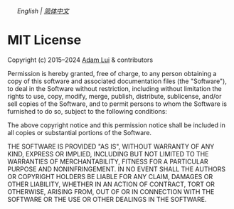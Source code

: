 <h6>
    <picture>
        <source type="image/svg+xml" media="(prefers-color-scheme: dark)" srcset="https://raw.githubusercontent.com/KudoAI/chatgpt.js/main/media/images/icons/earth-americas-white-icon32.svg">
        <img height=14 src="https://raw.githubusercontent.com/KudoAI/chatgpt.js/main/media/images/icons/earth-americas-icon32.svg">
    </picture>
    &nbsp;English |
    <a href="https://github.com/adamlui/userscripts/blob/master/docs/zh-cn/LICENSE.md">简体中文</a>
</h6>

# MIT License

Copyright (c) 2015–2024 [Adam Lui](https://github.com/adamlui) & contributors

Permission is hereby granted, free of charge, to any person obtaining a copy
of this software and associated documentation files (the "Software"), to deal
in the Software without restriction, including without limitation the rights
to use, copy, modify, merge, publish, distribute, sublicense, and/or sell
copies of the Software, and to permit persons to whom the Software is
furnished to do so, subject to the following conditions:

The above copyright notice and this permission notice shall be included in all
copies or substantial portions of the Software.

THE SOFTWARE IS PROVIDED "AS IS", WITHOUT WARRANTY OF ANY KIND, EXPRESS OR
IMPLIED, INCLUDING BUT NOT LIMITED TO THE WARRANTIES OF MERCHANTABILITY,
FITNESS FOR A PARTICULAR PURPOSE AND NONINFRINGEMENT. IN NO EVENT SHALL THE
AUTHORS OR COPYRIGHT HOLDERS BE LIABLE FOR ANY CLAIM, DAMAGES OR OTHER
LIABILITY, WHETHER IN AN ACTION OF CONTRACT, TORT OR OTHERWISE, ARISING FROM,
OUT OF OR IN CONNECTION WITH THE SOFTWARE OR THE USE OR OTHER DEALINGS IN THE
SOFTWARE.
